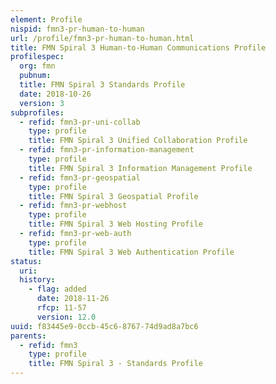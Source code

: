 ```yaml
---
element: Profile
nispid: fmn3-pr-human-to-human
url: /profile/fmn3-pr-human-to-human.html
title: FMN Spiral 3 Human-to-Human Communications Profile
profilespec:
  org: fmn
  pubnum: 
  title: FMN Spiral 3 Standards Profile
  date: 2018-10-26
  version: 3
subprofiles:
  - refid: fmn3-pr-uni-collab
    type: profile
    title: FMN Spiral 3 Unified Collaboration Profile
  - refid: fmn3-pr-information-management
    type: profile
    title: FMN Spiral 3 Information Management Profile
  - refid: fmn3-pr-geospatial
    type: profile
    title: FMN Spiral 3 Geospatial Profile
  - refid: fmn3-pr-webhost
    type: profile
    title: FMN Spiral 3 Web Hosting Profile
  - refid: fmn3-pr-web-auth
    type: profile
    title: FMN Spiral 3 Web Authentication Profile
status:
  uri: 
  history: 
    - flag: added
      date: 2018-11-26
      rfcp: 11-57
      version: 12.0
uuid: f83445e9-0ccb-45c6-8767-74d9ad8a7bc6
parents:
  - refid: fmn3
    type: profile
    title: FMN Spiral 3 - Standards Profile
---
```

